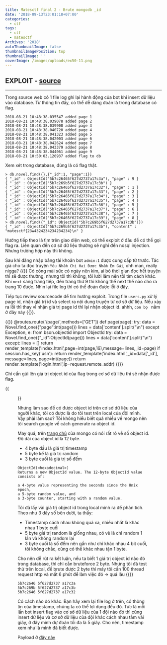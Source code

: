 ```yaml
---
title: Matesctf final 2 - Brute mongodb _id
date: '2018-09-13T23:01:18+07:00'
categories:
  - ctf
tags:
  - ctf
  - matesctf
Archives: '2018'
autoThumbnailImage: false
thumbnailImagePosition: top
thumbnailImage: ''
coverImage: /images/uploads/ex50-11.png
---
```

## EXPLOIT - [source](/resources/ex50.tar)
<hr>

Trong source web có 1 file log ghi lại hành động của bot khi insert dữ liệu vào database. Từ thông tin đấy, có thể dễ dàng đoán là trong database có flag.

```
2018-08-21 10:48:38.035547 added page 1
2018-08-21 10:48:38.039078 added page 2
2018-08-21 10:48:38.039908 added page 3
2018-08-21 10:48:38.040720 added page 4
2018-08-21 10:48:38.041323 added page 5
2018-08-21 10:48:38.042003 added page 6
2018-08-21 10:48:38.042624 added page 7
2018-08-21 10:48:38.043379 added page 8
2018-08-21 10:48:38.044061 added page 9
2018-08-21 10:50:03.126937 added flag to db
```

Xem xét trong database, đúng là có flag thật.

```
> db.novel.find({},{"_id":1, "page":1})
{ "_id" : ObjectId("5b7c26465f627d2737a17c3a"), "page" : 9 }
{ "_id" : ObjectId("5b7c269b5f627d2737a17c3b") }
{ "_id" : ObjectId("5b7c26465f627d2737a17c32"), "page" : 1 }
{ "_id" : ObjectId("5b7c26465f627d2737a17c33"), "page" : 2 }
{ "_id" : ObjectId("5b7c26465f627d2737a17c34"), "page" : 3 }
{ "_id" : ObjectId("5b7c26465f627d2737a17c35"), "page" : 4 }
{ "_id" : ObjectId("5b7c26465f627d2737a17c36"), "page" : 5 }
{ "_id" : ObjectId("5b7c26465f627d2737a17c37"), "page" : 6 }
{ "_id" : ObjectId("5b7c26465f627d2737a17c38"), "page" : 7 }
{ "_id" : ObjectId("5b7c26465f627d2737a17c39"), "page" : 8 }
> db.novel.find({"_id": ObjectId("5b7c269b5f627d2737a17c3b")})
{ "_id" : ObjectId("5b7c269b5f627d2737a17c3b"), "content" : "matesctf{23w4324234234234234}\n" }
```

Hướng tiếp theo là tìm trên giao diện web, có thể exploit ở đâu để có thể gọi flag ra. Liên quan đến cơ sở dữ liệu thường sẽ nghĩ đến nosql injection. Nhưng trường hợp này thì không.

Sau khi đăng nhập bằng tài khoản bot `admin:1` được cung cấp từ trước. Tác giả cho ta đọc truyện `Yêu Nhầm Chị Hai Được Nhầm Em Gái`, ohh man, really nigga? {{<emoji beauty>}} Có công mài sức có ngày nên kim, ai bỏ thời gian đọc hết truyện thì sẽ được thưởng, nhưng tôi thì không, tôi lười lắm nên tôi tìm cách khác. Khi `next` sang trang tiếp, đến trang thứ 9 thì không thể next thế nào cho ra trang 10 được. Nhìn lại file log thì có thể đoán được lỗi ở đây.

Tiếp tục review sourcecode để tìm hướng exploit. Trong file `users.py` xử lý page id, nhận giá trị id và select ra nội dung truyện từ cơ sở dữ liệu. Nếu xảy ra lỗi thì thay vì nhận giá trị page id thì lại nhận object id. ahhh, `con bọ ` nằm ở đây này {{<emoji boom>}}.

{{<highlight python>}}
@routes.route('/page/<page>',methods=['GET'])
def page(page):
    try:
        data = Novel.find_one({"page":int(page)})
        lines = data['content'].split("\n")
    except Exception, e:
        from bson.objectid import ObjectId
        try:
            data = Novel.find_one({"_id":ObjectId(page)})
            lines = data['content'].split("\n")
        except:
            lines = []
        return render_template('index.html',page=int(page,16),message=lines,_id=page)
    if session.has_key('usn'):
        return render_template('index.html',_id=data['_id'], message=lines, page=int(page))
    return render_template('login.html',ip=request.remote_addr)
{{</highlight>}}

Chỉ cần gửi lên giá trị object id của flag trong cơ sở dữ liệu thì sẽ nhận được flag.

{{<figure src="/images/uploads/ex50-12.png">}}

Nhưng làm sao để có được object id trên cơ sở dữ liệu của người khác, tôi có được là do tôi test trên local của đội mình. Vậy phải làm sao? Tôi không hiểu biết quá nhiều về mongo nên tôi search google về cách generate ra object id.

May quá, trên [trang chủ](https://docs.mongodb.com/manual/reference/method/ObjectId/) của mongo có nói rất rõ về số object id. Độ dài của object id là 12 byte. 
 - 4 byte đầu là giá trị timestamp
 - 5 byte kế là giá trị random 
 - 3 byte cuối là giá trị số đếm

```
ObjectId(<hexadecimal>)
Returns a new ObjectId value. The 12-byte ObjectId value consists of:

a 4-byte value representing the seconds since the Unix epoch,
a 5-byte random value, and
a 3-byte counter, starting with a random value.
```

Tôi đã lấy vài giá trị object id trong local mình ra để phân tích. Theo như 3 dãy số bên dưới, ta thấy:
 - Timestamp cách nhau không quá xa, nhiều nhất là khác nhau 1 byte cuối
 - 5 byte giá trị random là giống nhau, có vẻ là chỉ random 1 lần và không random lại
 - 3 byte cuối là số đếm nên gần như chỉ khác nhau 4 bit cuối, tôi không chắc, cũng có thể khác nhau tận 1 byte.

Cho nên dễ rút ra kết luận, nếu ta biết 1 giá trị object id nào đó trong database, thì chỉ cần bruteforce 2 byte. Nhưng tôi đã test thử trên local, để brute được 2 byte thì máy tôi cần 100 thread request http và mất 6 phút để làm việc đó -> quá lâu {{<emoji canny>}}

```
5b7c2646 5f627d2737 a17c3a
5b7c269b 5f627d2737 a17c3b
5b7c2646 5f627d2737 a17c32
```

Có cách nào đó khác. Bạn hãy xem lại file log ở trên, có thông tin của timestamp, chúng ta có thể lợi dụng đều đó. Tức là mỗi lần bot insert flag vào cơ sở dữ liệu của 1 đội nào đó thì cũng insert dữ liệu và cơ sở dữ liệu của đội khác cách nhau tầm vài giây, ở đây mình dự đoán tối đa là 5 giây. Cho nên, timestamp xem như là mình đã biết được.

Payload ở [đây này](/resources/brute_id.py)
